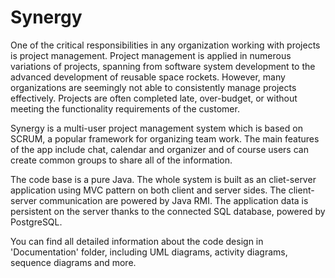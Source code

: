 # Synergy
One of the critical responsibilities in any organization working with projects is project management. Project management is applied in numerous variations of projects, spanning from software system development to the advanced development of reusable space rockets. However, many organizations are seemingly not able to consistently manage projects effectively. Projects are often completed late, over-budget, or without meeting the functionality requirements of the customer.

Synergy is a multi-user project management system which is based on SCRUM, a popular framework for organizing team work. The main features of the app include chat, calendar and organizer and of course users can create common groups to share all of the information.

The code base is a pure Java. The whole system is built as an cliet-server application using MVC pattern on both client and server sides.
The client-server communication are powered by Java RMI. The application data is persistent on the server thanks to the connected SQL database, powered by PostgreSQL. 

You can find all detailed information about the code design in 'Documentation' folder, including UML diagrams, activity diagrams, sequence diagrams and more.
